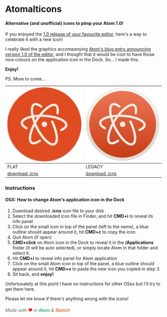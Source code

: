 # Atomalticons

#### Alternative (and unofficial) icons to pimp your Atom 1.0!

If you enjoyed the [1.0 release of your favourite editor](http://atom.io), here's a way to celebrate it with a new icon!

I really liked the graphics accompanying [Atom's blog entry announcing version 1.0 of the editor](http://blog.atom.io/2015/06/25/atom-1-0.html), and I thought that it would be cool to have those nice colours on the application icon in the Dock. So... I made this.

**Enjoy!**

PS. More to come...

| ![V1 Icon Preview](img/atomalticon-v1-preview.png) | ![V2 Icon Preview](img/atomalticon-v2-preview.png) |
|---|---|
| FLAT | LEGACY |
| [download .icns](https://github.com/bzx/atomalticon.io/blob/master/icons/atomalticon-v1.icns.zip?raw=true) | [download .icns](https://github.com/bzx/atomalticon.io/blob/master/icons/atomalticon-v2.icns.zip?raw=true) |

### Instructions

#### OSX: How to change Atom's application icon in the Dock


1. Download desired **.icns** icon file to your disk
2. Select the downloaded icon file in Finder, and hit **CMD+i** to reveal its info panel
3. Click on the small icon in top of the panel (left to the name), a blue outline should appear around it, hit **CMD+c** to copy the icon.
4. Quit Atom (if open)
5. **CMD+click** on Atom icon in the Dock to reveal it in the **/Applications** folder (it will be auto selected), or simply locate Atom in that folder and select it.
5. Hit **CMD+i** to reveal info panel for Atom application
6. Click on the small Atom icon in top of the panel, a blue outline should appear around it, hit **CMD+v** to paste the new icon you copied in step 3.
7. Sit back, and **enjoy!**


Unfortunately at this point I have no instructions for other OSes but I'll try to get them here.

Please let me know if there's anything wrong with the icons!


##### <span style="color:#666; font-weight:normal">Made with <span style="color:red">&hearts;</span> in <span style="color:#3DB47C">**Atom**</span> & <span style="color:#E97431">**Sketch**</span></span>
